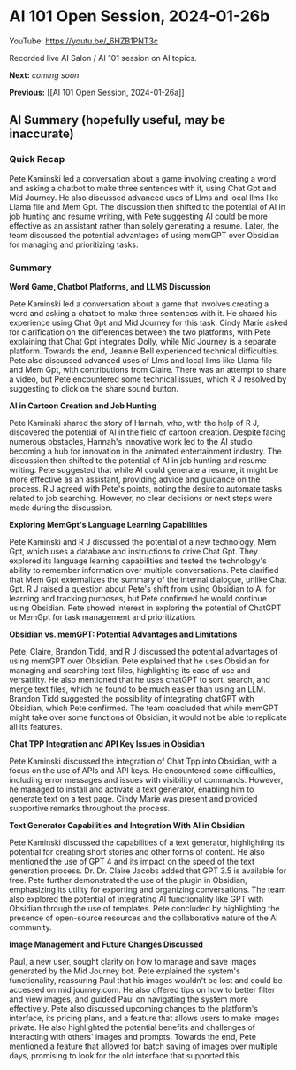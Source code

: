 # AI 101 Open Session, 2024-01-26b

YouTube: <https://youtu.be/_6HZB1PNT3c>

Recorded live AI Salon / AI 101 session on AI topics.

**Next:** _coming soon_

**Previous:** [[AI 101 Open Session, 2024-01-26a]]

## AI Summary (hopefully useful, may be inaccurate)

### Quick Recap

Pete Kaminski led a conversation about a game involving creating a word and asking a chatbot to make three sentences with it, using Chat Gpt and Mid Journey. He also discussed advanced uses of Llms and local llms like Llama file and Mem Gpt. The discussion then shifted to the potential of AI in job hunting and resume writing, with Pete suggesting AI could be more effective as an assistant rather than solely generating a resume. Later, the team discussed the potential advantages of using memGPT over Obsidian for managing and prioritizing tasks.
### Summary

**Word Game, Chatbot Platforms, and LLMS Discussion**

Pete Kaminski led a conversation about a game that involves creating a word and asking a chatbot to make three sentences with it. He shared his experience using Chat Gpt and Mid Journey for this task. Cindy Marie asked for clarification on the differences between the two platforms, with Pete explaining that Chat Gpt integrates Dolly, while Mid Journey is a separate platform. Towards the end, Jeannie Bell experienced technical difficulties. Pete also discussed advanced uses of Llms and local llms like Llama file and Mem Gpt, with contributions from Claire. There was an attempt to share a video, but Pete encountered some technical issues, which R J resolved by suggesting to click on the share sound button.

**AI in Cartoon Creation and Job Hunting**

Pete Kaminski shared the story of Hannah, who, with the help of R J, discovered the potential of AI in the field of cartoon creation. Despite facing numerous obstacles, Hannah's innovative work led to the AI studio becoming a hub for innovation in the animated entertainment industry. The discussion then shifted to the potential of AI in job hunting and resume writing. Pete suggested that while AI could generate a resume, it might be more effective as an assistant, providing advice and guidance on the process. R J agreed with Pete's points, noting the desire to automate tasks related to job searching. However, no clear decisions or next steps were made during the discussion.

**Exploring MemGpt's Language Learning Capabilities**

Pete Kaminski and R J discussed the potential of a new technology, Mem Gpt, which uses a database and instructions to drive Chat Gpt. They explored its language learning capabilities and tested the technology's ability to remember information over multiple conversations. Pete clarified that Mem Gpt externalizes the summary of the internal dialogue, unlike Chat Gpt. R J raised a question about Pete's shift from using Obsidian to AI for learning and tracking purposes, but Pete confirmed he would continue using Obsidian. Pete showed interest in exploring the potential of ChatGPT or MemGpt for task management and prioritization.

**Obsidian vs. memGPT: Potential Advantages and Limitations**

Pete, Claire, Brandon Tidd, and R J discussed the potential advantages of using memGPT over Obsidian. Pete explained that he uses Obsidian for managing and searching text files, highlighting its ease of use and versatility. He also mentioned that he uses chatGPT to sort, search, and merge text files, which he found to be much easier than using an LLM. Brandon Tidd suggested the possibility of integrating chatGPT with Obsidian, which Pete confirmed. The team concluded that while memGPT might take over some functions of Obsidian, it would not be able to replicate all its features.

**Chat TPP Integration and API Key Issues in Obsidian**

Pete Kaminski discussed the integration of Chat Tpp into Obsidian, with a focus on the use of APIs and API keys. He encountered some difficulties, including error messages and issues with visibility of commands. However, he managed to install and activate a text generator, enabling him to generate text on a test page. Cindy Marie was present and provided supportive remarks throughout the process.

**Text Generator Capabilities and Integration With AI in Obsidian**

Pete Kaminski discussed the capabilities of a text generator, highlighting its potential for creating short stories and other forms of content. He also mentioned the use of GPT 4 and its impact on the speed of the text generation process. Dr. Dr. Claire Jacobs added that GPT 3.5 is available for free. Pete further demonstrated the use of the plugin in Obsidian, emphasizing its utility for exporting and organizing conversations. The team also explored the potential of integrating AI functionality like GPT with Obsidian through the use of templates. Pete concluded by highlighting the presence of open-source resources and the collaborative nature of the AI community.

**Image Management and Future Changes Discussed**

Paul, a new user, sought clarity on how to manage and save images generated by the Mid Journey bot. Pete explained the system's functionality, reassuring Paul that his images wouldn't be lost and could be accessed on mid journey.com. He also offered tips on how to better filter and view images, and guided Paul on navigating the system more effectively. Pete also discussed upcoming changes to the platform's interface, its pricing plans, and a feature that allows users to make images private. He also highlighted the potential benefits and challenges of interacting with others' images and prompts. Towards the end, Pete mentioned a feature that allowed for batch saving of images over multiple days, promising to look for the old interface that supported this.